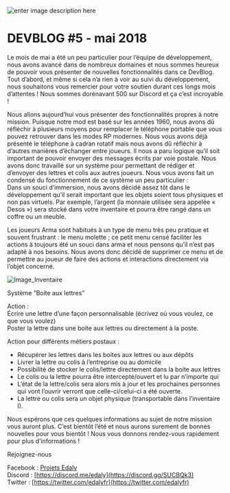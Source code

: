![enter image description here](https://cdn.discordapp.com/attachments/327943596873482242/661594279046807564/DB_5_Website.png)
# DEVBLOG #5 - mai 2018

Le mois de mai a été un peu particulier pour l’équipe de développement, nous avons avancé dans de nombreux domaines et nous sommes heureux de pouvoir vous présenter de nouvelles fonctionnalités dans ce DevBlog. Tout d’abord, et même si cela n’a rien à voir au suivi du développement, nous souhaitons vous remercier pour votre soutien durant ces longs mois d’attentes ! Nous sommes dorénavant 500 sur Discord et ça c’est incroyable !

Nous allons aujourd’hui vous présenter des fonctionnalités propres à notre mission. Puisque notre mod est basé sur les années 1960, nous avons dû réfléchir à plusieurs moyens pour remplacer le téléphone portable que vous pouvez retrouver dans les modes RP modernes. Nous vous avons déjà présenté le téléphone à cadran rotatif mais nous avons dû réfléchir à d’autres manières d’échanger entre joueurs. Il nous a paru logique qu’il soit important de pouvoir envoyer des messages écrits par voie postale. Nous avons donc travaillé sur un système pour permettant de rédiger et d’envoyer des lettres et colis aux autres joueurs. Nous vous avons fait un condensé du fonctionnement de ce système un peu particulier :  
Dans un souci d’immersion, nous avons décidé assez tôt dans le développement qu’il serait important que les objets soient tous physiques et non pas virtuels. Par exemple, l’argent (la monnaie utilisée sera appelée « Desos ») sera stocké dans votre inventaire et pourra être rangé dans un coffre ou un meuble.

Les joueurs Arma sont habitués à un type de menu très peu pratique et souvent frustrant : le menu molette ; ce petit menu censé faciliter les actions à toujours été un souci dans arma et nous pensons qu’il n’est pas adapté à nos besoins. Nous avons donc décidé de supprimer ce menu et de permettre au joueur de faire des actions et interactions directement via l’objet concerné.

![Image_Inventaire](https://cdn.discordapp.com/attachments/327943596873482242/661607554408906753/db5_img.jpg)

Système “Boite aux lettres”

Action :  
Écrire une lettre d’une façon personnalisable (écrivez où vous voulez, ce que vous voulez)  
Poster la lettre dans une boite aux lettres ou directement à la poste.

Action pour différents métiers postaux :

-   Récupérer les lettres dans les boites aux lettres ou aux dépôts
-   Livrer la lettre ou colis à l’entreprise ou au domicile
-   Possibilité de stocker le colis/lettre directement dans la boite aux lettres
-   Le colis ou la lettre pourra être intercepté/ouvert et lu par n’importe qui
-   L’état de la lettre/colis sera alors mis à jour et les prochaines personnes qui vont l’ouvrir verront que celle-ci/celui-ci a été ouverte.
-   La lettre ou colis sera un objet physique (transportable dans l’inventaire I).

Nous espérons que ces quelques informations au sujet de notre mission vous auront plus. C’est bientôt l’été et nous aurons surement de bonnes nouvelles pour vous bientôt ! Nous vous donnons rendez-vous rapidement pour plus d’informations !

Rejoignez-nous

Facebook : [Projets Edaly](https://www.facebook.com/Projets-Edaly-216092102257899/)  
Discord : [https://discord.me/edaly](https://discord.gg/SUCBQk3)  
Twitter : [https://twitter.com/edalyfr](https://twitter.com/edalyfr)
